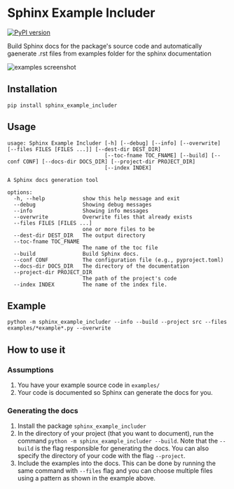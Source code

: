 # Sphinx Example Includer

[![PyPI version](https://badge.fury.io/py/sphinx-example-includer.svg)](https://badge.fury.io/py/sphinx-example-includer)

Build Sphinx docs for the package's source code and 
automatically gaenerate .rst files from examples folder for the sphinx documentation

![examples screenshot](https://github.com/ahmad88me/sphinx_example_includer/blob/main/examples-screenshot.png?raw=true)
## Installation
```
pip install sphinx_example_includer
```

## Usage
```
usage: Sphinx Example Includer [-h] [--debug] [--info] [--overwrite] [--files FILES [FILES ...]] [--dest-dir DEST_DIR]
                               [--toc-fname TOC_FNAME] [--build] [--conf CONF] [--docs-dir DOCS_DIR] [--project-dir PROJECT_DIR]
                               [--index INDEX]

A Sphinx docs generation tool

options:
  -h, --help            show this help message and exit
  --debug               Showing debug messages
  --info                Showing info messages
  --overwrite           Overwrite files that already exists
  --files FILES [FILES ...]
                        one or more files to be
  --dest-dir DEST_DIR   The output directory
  --toc-fname TOC_FNAME
                        The name of the toc file
  --build               Build Sphinx docs.
  --conf CONF           The configuration file (e.g., pyproject.toml)
  --docs-dir DOCS_DIR   The directory of the documentation
  --project-dir PROJECT_DIR
                        The path of the project's code
  --index INDEX         The name of the index file.

```

## Example
```
python -m sphinx_example_includer --info --build --project src --files examples/*example*.py --overwrite
```

## How to use it

### Assumptions
1. You have your example source code in `examples/`
2. Your code is documented so Sphinx can generate the docs for you.

### Generating the docs
1. Install the package `sphinx_example_includer`
2. In the directory of your project (that you want to document), run the command 
`python -m sphinx_example_includer --build`. Note that the `--build` is the flag responsible for generating 
the docs. You can also specify the directory of your code with the flag `--project`.
3. Include the examples into the docs. This can be done by running the same command with 
`--files` flag and you can choose multiple files using a pattern as shown in the example above.
